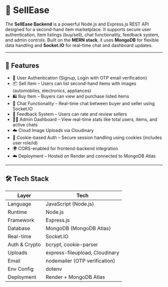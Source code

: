 # 🛒 SellEase

The **SellEase Backend** is a powerful Node.js and Express.js REST API designed for a second-hand item marketplace. It supports secure user authentication, item listings (buy/sell), chat functionality, feedback system, and admin controls. Built on the **MERN stack**, it uses **MongoDB** for flexible data handling and **Socket.IO** for real-time chat and dashboard updates.

---

## 🚀 Features

- 🔐 User Authentication (Signup, Login with OTP email verification)
- 📦 Sell Item – Users can list second-hand items with images (automobiles, electronics, appliances)
- 🛍 Buy Item – Buyers can view and purchase listed items
- 💬 Chat Functionality – Real-time chat between buyer and seller using Socket.IO
- 📝 Feedback System – Users can rate and review sellers
- 🧑‍💼 Admin Dashboard – View real-time stats like total users, items, and active chats
- ☁️ Cloud Image Uploads via Cloudinary
- 🍪 Cookie-based Auth – Secure session handling using cookies (includes user role/id)
- 🌍 CORS-enabled for frontend-backend integration
- ☁️ Deployment – Hosted on Render and connected to MongoDB Atlas

---

## 🛠 Tech Stack

| Layer         | Tech                             |
|--------------|----------------------------------|
| Language      | JavaScript (Node.js)             |
| Runtime       | Node.js                          |
| Framework     | Express.js                       |
| Database      | MongoDB (MongoDB Atlas)          |
| Real-time     | Socket.IO                        |
| Auth & Crypto | bcrypt, cookie-parser            |
| Uploads       | express-fileupload, Cloudinary   |
| Email         | nodemailer (OTP verification)    |
| Env Config    | dotenv                           |
| Deployment    | Render + MongoDB Atlas           |
